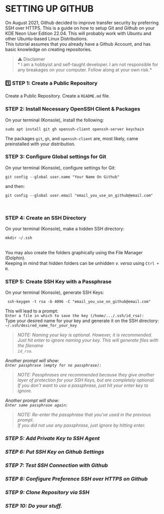 # SETTING UP GITHUB
On August 2021, Github decided to improve transfer security by preferring SSH over HTTPS. This is a guide on how to setup Git and Github on your KDE Neon User Edition 22.04. This will probably work with Ubuntu and other Ubuntu-based Linux Distributions. <br/>
This tutorial assumes that you already have a Github Account, and has basic knowledge on creating repositories. <br/>
> :warning: Disclaimer<br/> * I am a hobbyist and self-taught developer. I am not responsible for any breakages on your computer. Follow along at your own risk.* <br/> 

### :one: STEP 1: Create a Public Repository
Create a Public Repository. Create a `README.md` file. <br/>

### STEP 2: Install Necessary OpenSSH Client & Packages
On your terminal (Konsole), install the following:
```
sudo apt install git gh openssh-client openssh-server keychain
```
The packages `git`, `gh`, and `openssh-client` are, most likely, came preinstalled with your distribution. <br/>

### STEP 3: Configure Global settings for Git
On your terminal (Konsole), configure settings for Git:
```
git config --global user.name "Your Name On Github"
```
and then:
```
git config --global user.email "email_you_use_on_github@email.com"
```
<br/>

### STEP 4: Create an SSH Directory
On your terminal (Konsole), make a hidden SSH directory:
```
mkdir ~/.ssh
```
<br/>
You may also create the folders graphically using the File Manager (Dolphin). <br/>
Keeping in mind that hidden folders can be unhidden <i>v. versa</i> using <code>Ctrl + H</code>. <br/>

### STEP 5: Create SSH Key with a Passphrase
On your terminal (Konsole), generate SSH Keys:
```
 ssh-keygen -t rsa -b 4096 -C "email_you_use_on_github@email.com"
```
This will lead to a prompt:<br/> `Enter a file in which to save the key (/home/.../.ssh/id_rsa):` <br/>
Type your desired name for your key and generate it on the SSH directory:<br/> `~/.ssh/desired_name_for_your_key` <br/>
><i>NOTE: Naming your key is optional. However, it is recommended. </i><br/>
><i>Just hit enter to ignore naming your key. This will generate files with the filename <br/> `id_rsa`.<br/>

Another prompt will show:<br/> `Enter passphrase (empty for no passphrase):`
><i>NOTE: Passphrases are recommended because they give another layer of protection for your SSH Keys, but are completely optional.</i><br/>
><i>If you don't want to use a passphrase, just hit your enter key to ignore.</i><br/>

Another prompt will show: <br/> `Enter same passphrase again:`
><i>NOTE: Re-enter the passphrase that you've used in the previous prompt. </i><br/>
><i>If you did not use any passphrase, just ignore by hitting enter.</i><br/>

### STEP 5: Add Private Key to SSH Agent
### STEP 6: Put SSH Key on Github Settings
### STEP 7: Test SSH Connection with Github
### STEP 8: Configure Preference SSH over HTTPS on Github
### STEP 9: Clone Repository via SSH
### STEP 10: Do your stuff.
